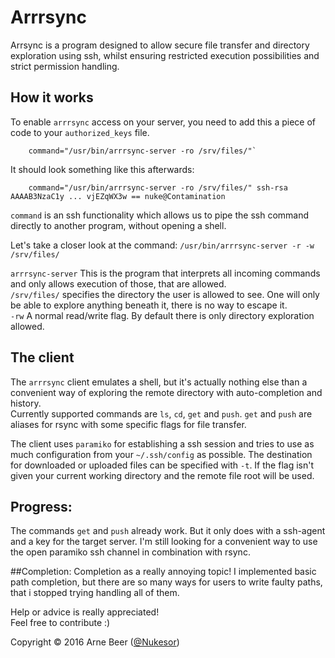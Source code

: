 # Arrrsync

Arrsync is a program designed to allow secure file transfer and directory exploration using ssh, whilst ensuring restricted execution possibilities and strict permission handling.

## How it works

To enable `arrrsync` access on your server, you need to add this a piece of code to your `authorized_keys` file.

        command="/usr/bin/arrrsync-server -ro /srv/files/"`

It should look something like this afterwards:

        command="/usr/bin/arrrsync-server -ro /srv/files/" ssh-rsa AAAAB3NzaC1y ... vjEZqWX3w == nuke@Contamination

`command` is an ssh functionality which allows us to pipe the ssh command directly to another program, without opening a shell.  

Let's take a closer look at the command: `/usr/bin/arrrsync-server -r -w /srv/files/`

`arrrsync-server` This is the program that interprets all incoming commands and only allows execution of those, that are allowed.  
`/srv/files/` specifies the directory the user is allowed to see. One will only be able to explore anything beneath it, there is no way to escape it.  
`-rw` A normal read/write flag. By default there is only directory exploration allowed.  

## The client

The `arrrsync` client emulates a shell, but it's actually nothing else than a convenient way of exploring the remote directory with auto-completion and history.  
Currently supported commands are `ls`, `cd`, `get` and `push`. `get` and `push` are aliases for rsync with some specific flags for file transfer.

The client uses `paramiko` for establishing a ssh session and tries to use as much configuration from your `~/.ssh/config` as possible.
The destination for downloaded or uploaded files can be specified with `-t`. If the flag isn't given your current working directory and the remote file root will be used.

## Progress:

The commands `get` and `push` already work. But it only does with a ssh-agent and a key for the target server. I'm still looking for a convenient way to use the open paramiko ssh channel in combination with rsync.

##Completion:
Completion as a really annoying topic! I implemented basic path completion, but there are so many ways for users to write faulty paths,
that i stopped trying handling all of them.  


Help or advice is really appreciated!  
Feel free to contribute :)


Copyright &copy; 2016 Arne Beer ([@Nukesor](https://github.com/Nukesor))
